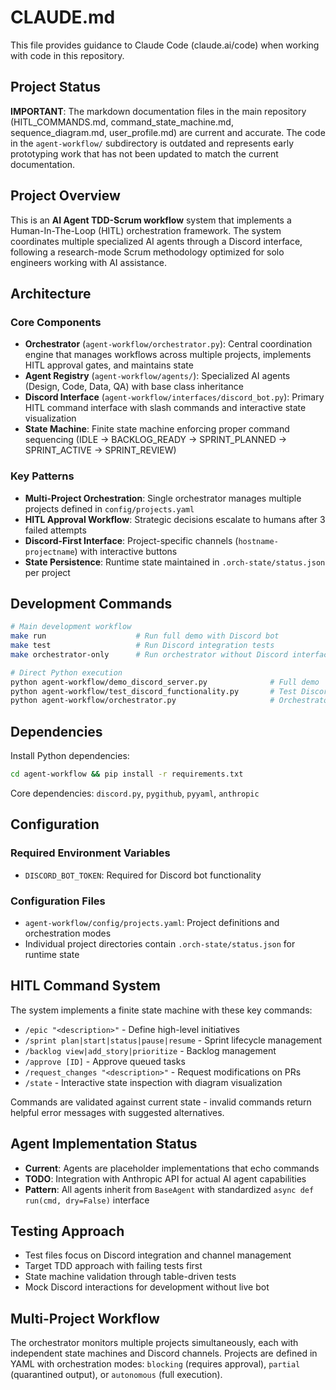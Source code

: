 # CLAUDE.md

This file provides guidance to Claude Code (claude.ai/code) when working with code in this repository.

## Project Status

**IMPORTANT**: The markdown documentation files in the main repository (HITL_COMMANDS.md, command_state_machine.md, sequence_diagram.md, user_profile.md) are current and accurate. The code in the `agent-workflow/` subdirectory is outdated and represents early prototyping work that has not been updated to match the current documentation.

## Project Overview

This is an **AI Agent TDD-Scrum workflow** system that implements a Human-In-The-Loop (HITL) orchestration framework. The system coordinates multiple specialized AI agents through a Discord interface, following a research-mode Scrum methodology optimized for solo engineers working with AI assistance.

## Architecture

### Core Components
- **Orchestrator** (`agent-workflow/orchestrator.py`): Central coordination engine that manages workflows across multiple projects, implements HITL approval gates, and maintains state
- **Agent Registry** (`agent-workflow/agents/`): Specialized AI agents (Design, Code, Data, QA) with base class inheritance 
- **Discord Interface** (`agent-workflow/interfaces/discord_bot.py`): Primary HITL command interface with slash commands and interactive state visualization
- **State Machine**: Finite state machine enforcing proper command sequencing (IDLE → BACKLOG_READY → SPRINT_PLANNED → SPRINT_ACTIVE → SPRINT_REVIEW)

### Key Patterns
- **Multi-Project Orchestration**: Single orchestrator manages multiple projects defined in `config/projects.yaml`
- **HITL Approval Workflow**: Strategic decisions escalate to humans after 3 failed attempts
- **Discord-First Interface**: Project-specific channels (`hostname-projectname`) with interactive buttons
- **State Persistence**: Runtime state maintained in `.orch-state/status.json` per project

## Development Commands

```bash
# Main development workflow
make run                    # Run full demo with Discord bot
make test                   # Run Discord integration tests
make orchestrator-only      # Run orchestrator without Discord interface

# Direct Python execution
python agent-workflow/demo_discord_server.py              # Full demo
python agent-workflow/test_discord_functionality.py       # Test Discord features
python agent-workflow/orchestrator.py                     # Orchestrator only
```

## Dependencies

Install Python dependencies:
```bash
cd agent-workflow && pip install -r requirements.txt
```

Core dependencies: `discord.py`, `pygithub`, `pyyaml`, `anthropic`

## Configuration

### Required Environment Variables
- `DISCORD_BOT_TOKEN`: Required for Discord bot functionality

### Configuration Files
- `agent-workflow/config/projects.yaml`: Project definitions and orchestration modes
- Individual project directories contain `.orch-state/status.json` for runtime state

## HITL Command System

The system implements a finite state machine with these key commands:
- `/epic "<description>"` - Define high-level initiatives
- `/sprint plan|start|status|pause|resume` - Sprint lifecycle management  
- `/backlog view|add_story|prioritize` - Backlog management
- `/approve [ID]` - Approve queued tasks
- `/request_changes "<description>"` - Request modifications on PRs
- `/state` - Interactive state inspection with diagram visualization

Commands are validated against current state - invalid commands return helpful error messages with suggested alternatives.

## Agent Implementation Status

- **Current**: Agents are placeholder implementations that echo commands
- **TODO**: Integration with Anthropic API for actual AI agent capabilities
- **Pattern**: All agents inherit from `BaseAgent` with standardized `async def run(cmd, dry=False)` interface

## Testing Approach

- Test files focus on Discord integration and channel management
- Target TDD approach with failing tests first
- State machine validation through table-driven tests
- Mock Discord interactions for development without live bot

## Multi-Project Workflow

The orchestrator monitors multiple projects simultaneously, each with independent state machines and Discord channels. Projects are defined in YAML with orchestration modes: `blocking` (requires approval), `partial` (quarantined output), or `autonomous` (full execution).